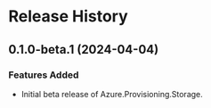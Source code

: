 # Release History

## 0.1.0-beta.1 (2024-04-04)

### Features Added

- Initial beta release of Azure.Provisioning.Storage.

